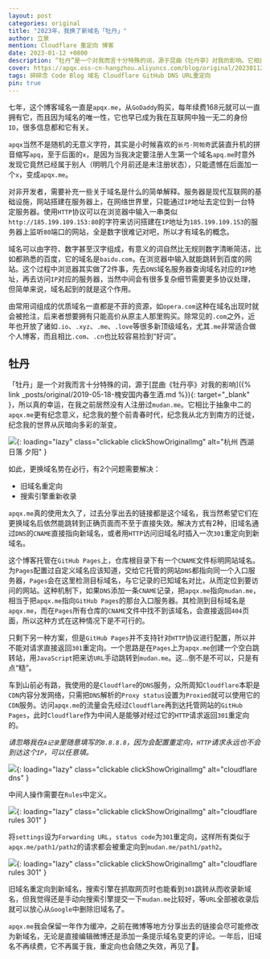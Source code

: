 ```yaml
---
layout: post
categories: original
title: "2023年，我换了新域名「牡丹」"
author: 立泉
mention: Cloudflare 重定向 博客
date: 2023-01-12 +0800
description: “牡丹”是一个对我而言十分特殊的词，源于昆曲《牡丹亭》对我的影响。它相比于抽象中二的“apqx”更有纪念意义，纪念我的整个前青春时代，纪念我从北方到南方的迁徙，纪念我的世界从灰暗向多彩的渐变。
cover: https://apqx.oss-cn-hangzhou.aliyuncs.com/blog/original/20230112/IMG_4572_thumb.jpg
tags: 碎碎念 Code Blog 域名 Cloudflare GitHub DNS URL重定向
pin: true
---
```


七年，这个博客域名一直是`apqx.me`，从`GoDaddy`购买，每年续费168元就可以一直拥有它，而且因为域名的唯一性，它也早已成为我在互联网中独一无二的身份`ID`，很多信息都和它有关。

`apqx`当然不是随机的无意义字符，其实是小时候喜欢的`长弓·阿帕奇`武装直升机的拼音缩写`apq`，至于后面的`x`，是因为当我决定要注册人生第一个域名`apq.me`时意外发现它竟然已经属于别人（明明几个月前还是未注册状态），只能遗憾在后面加一个`x`，变成`apqx.me`。

对非开发者，需要补充一些关于域名是什么的简单解释。服务器是现代互联网的基础设施，网站搭建在服务器上，在网络世界里，只能通过`IP`地址去定位到一台特定服务器。使用`HTTP`协议可以在浏览器中输入一串类似`http://185.199.109.153:80`的字符来访问搭建在`IP`地址为`185.199.109.153`的服务器上监听`80`端口的网站，全是数字很难记对吧，所以才有域名的概念。

域名可以由字符、数字甚至汉字组成，有意义的词自然比无规则数字清晰简洁，比如都熟悉的百度，它的域名是`baidu.com`，在浏览器中输入就能跳转到百度的网站。这个过程中浏览器其实做了2件事，先去`DNS`域名服务器查询域名对应的`IP`地址，再去访问`IP`对应的服务器，当然中间会有很多复杂细节需要更多协议处理，但简单来说，域名起到的就是这个作用。

由常用词组成的优质域名一直都是不菲的资源，如`opera.com`这种在域名出现时就会被抢注，后来者想要拥有只能高价从原主人那里购买。除常见的`.com`之外，近年也开放了诸如`.io`、`.xyz`、`.me`、`.love`等很多新顶级域名，尤其`.me`非常适合做个人博客，而且相比`.com`、`.cn`也比较容易捡到“好词”。

## 牡丹

「牡丹」是一个对我而言十分特殊的词，源于[昆曲《牡丹亭》对我的影响]({% link _posts/original/2019-05-18-槐安国内春生酒.md %}){: target="_blank" }，所以真的幸运，在我之前居然没有人注册过`mudan.me`。它相比于抽象中二的`apqx.me`更有纪念意义，纪念我的整个前青春时代，纪念我从北方到南方的迁徙，纪念我的世界从灰暗向多彩的渐变。

![](https://apqx.oss-cn-hangzhou.aliyuncs.com/blog/original/20230112/IMG_4572_thumb.jpg){: loading="lazy" class="clickable clickShowOriginalImg" alt="杭州 西湖 日落 夕阳" }

如此，更换域名势在必行，有2个问题需要解决：

* 旧域名重定向
* 搜索引擎重新收录

`apqx.me`真的使用太久了，过去分享出去的链接都是这个域名，我当然希望它们在更换域名后依然能跳转到正确页面而不至于直接失效。解决方式有2种，旧域名通过`DNS`的`CNAME`直接指向新域名，或者用`HTTP`访问旧域名时插入一次`301`重定向到新域名。

这个博客托管在`GitHub Pages`上，仓库根目录下有一个`CNAME`文件标明网站域名。为`Pages`配置过自定义域名应该知道，交给它托管的网站`DNS`都指向同一个入口服务器，`Pages`会在这里检测目标域名，与它记录的已知域名对比，从而定位到要访问的网站。这种机制下，如果`DNS`添加一条`CNAME`记录，把`apqx.me`指向`mudan.me`，相当于把`apqx.me`指向`GitHub Pages`的那台入口服务器。其检测到目标域名是`apqx.me`，而在`Pages`所有仓库的`CNAME`文件中找不到该域名，会直接返回`404`页面，所以这种方式在这种情况下是不可行的。

只剩下另一种方案，但是`GitHub Pages`并不支持针对`HTTP`协议进行配置，所以并不能对请求直接返回`301`重定向。一个思路是在`Pages`上为`apqx.me`创建一个空白跳转站，用`JavaScript`把来访`URL`手动跳转到`mudan.me`。这...倒不是不可以，只是有点“糙”。

车到山前必有路，我使用的是`Cloudflare`的`DNS`服务，众所周知`Cloudflare`本职是`CDN`内容分发网络，只需把`DNS`解析的`Proxy status`设置为`Proxied`就可以使用它的`CDN`服务。访问`apqx.me`的流量会先经过`Cloudflare`再到达托管网站的`GitHub Pages`，此时`Cloudflare`作为中间人是能够对经过它的`HTTP`请求返回`301`重定向的。

*请忽略我在`A记录`里随意填写的`8.8.8.8`，因为会配置重定向，`HTTP`请求永远也不会到达这个`IP`，可以任意填。*

![](https://apqx.oss-cn-hangzhou.aliyuncs.com/blog/original/20230112/cloudflare_dns.webp){: loading="lazy" class="clickable clickShowOriginalImg" alt="cloudflare dns" }

中间人操作需要在`Rules`中定义。

![](https://apqx.oss-cn-hangzhou.aliyuncs.com/blog/original/20230112/cloudflare_page_rules.webp){: loading="lazy" class="clickable clickShowOriginalImg" alt="cloudflare rules 301" }

将`settings`设为`Forwarding URL`，`status code`为`301`重定向，这样所有类似于`apqx.me/path1/path2`的请求都会被重定向到`mudan.me/path1/path2`。

![](https://apqx.oss-cn-hangzhou.aliyuncs.com/blog/original/20230112/cloudflare_page_rules_301.webp){: loading="lazy" class="clickable clickShowOriginalImg" alt="cloudflare rules 301" }

旧域名重定向到新域名，搜索引擎在抓取网页时也能看到`301`跳转从而收录新域名，但我觉得还是手动向搜索引擎提交一下`mudan.me`比较好，等`URL`全部被收录后就可以放心从`Google`中删除旧域名了。

`apqx.me`我会保留一年作为缓冲，之前在微博等地方分享出去的链接会尽可能修改为新域名，无论是直接编辑微博还是添加一条提示域名变更的评论。一年后，旧域名不再续费，它不再属于我，重定向也会随之失效，再见了👋。